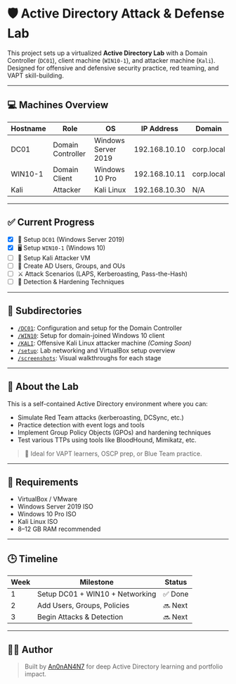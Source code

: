 # 🛡️ Active Directory Attack & Defense Lab

This project sets up a virtualized **Active Directory Lab** with a Domain Controller (`DC01`), client machine (`WIN10-1`), and attacker machine (`Kali`). Designed for offensive and defensive security practice, red teaming, and VAPT skill-building.

---

## 💻 Machines Overview

| Hostname  | Role               | OS                    | IP Address      | Domain      |
|-----------|--------------------|------------------------|------------------|-------------|
| DC01      | Domain Controller  | Windows Server 2019    | 192.168.10.10    | corp.local  |
| WIN10-1   | Domain Client       | Windows 10 Pro         | 192.168.10.11    | corp.local  |
| Kali      | Attacker            | Kali Linux             | 192.168.10.30    | N/A         |

---

## ✅ Current Progress

- [x] 🧱 Setup `DC01` (Windows Server 2019)
- [x] 🖥️ Setup `WIN10-1` (Windows 10)
- [ ] 🐍 Setup Kali Attacker VM
- [ ] 👥 Create AD Users, Groups, and OUs
- [ ] ⚔️ Attack Scenarios (LAPS, Kerberoasting, Pass-the-Hash)
- [ ] 🔐 Detection & Hardening Techniques

---

## 📁 Subdirectories

- [`/DC01`](./DC01/README.md): Configuration and setup for the Domain Controller  
- [`/WIN10`](./WIN10/README.md): Setup for domain-joined Windows 10 client  
- [`/KALI`](./KALI/README.md): Offensive Kali Linux attacker machine *(Coming Soon)*  
- [`/setup`](./setup/README.md): Lab networking and VirtualBox setup overview  
- [`/screenshots`](./screenshots): Visual walkthroughs for each stage

---

## 🧠 About the Lab

This is a self-contained Active Directory environment where you can:

- Simulate Red Team attacks (kerberoasting, DCSync, etc.)
- Practice detection with event logs and tools
- Implement Group Policy Objects (GPOs) and hardening techniques
- Test various TTPs using tools like BloodHound, Mimikatz, etc.

> 🔐 Ideal for VAPT learners, OSCP prep, or Blue Team practice.

---

## 📌 Requirements

- VirtualBox / VMware
- Windows Server 2019 ISO
- Windows 10 Pro ISO
- Kali Linux ISO
- 8–12 GB RAM recommended

---

## 🕒 Timeline

| Week | Milestone                        | Status  |
|------|----------------------------------|---------|
| 1    | Setup DC01 + WIN10 + Networking  | ✅ Done |
| 2    | Add Users, Groups, Policies      | 🔜 Next |
| 3    | Begin Attacks & Detection        | 🔜 Next |

---

## 🙋‍♂️ Author

> Built by [An0nAN4N7](https://github.com/An0nAN4N7) for deep Active Directory learning and portfolio impact.

